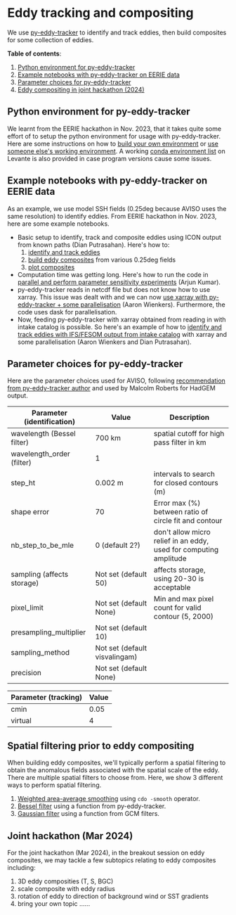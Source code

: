 # Eddy tracking and compositing

We use [py-eddy-tracker](https://py-eddy-tracker.readthedocs.io/en/stable/index.html) to identify and track eddies, then build composites for some collection of eddies. 

**Table of contents**:
1) [Python environment for py-eddy-tracker](#python-environment-for-py-eddy-tracker)
2) [Example notebooks with py-eddy-tracker on EERIE data](#example-notebooks-with-py-eddy-tracker-on-eerie-data)
3) [Parameter choices for py-eddy-tracker](#parameter-choices-for-py-eddy-tracker)
4) [Eddy compositing in joint hackathon (2024)](#joint-hackathon-mar-2024) 

## Python environment for py-eddy-tracker
We learnt from the EERIE hackathon in Nov. 2023, that it takes quite some effort of to setup the python environment for usage with py-eddy-tracker. Here are some instructions on how to [build your own environment](pyenv/README.md#build-your-own-python-environment) or [use someone else's working environment](pyenv/README.md#using-someone-elses-working-python-environment). A working [conda environment list](pyenv/eddyenv_dap_v1.txt) on Levante is also provided in case program versions cause some issues. 


## Example notebooks with py-eddy-tracker on EERIE data
As an example, we use model SSH fields (0.25deg because AVISO uses the same resolution) to identify eddies. From EERIE hackathon in Nov. 2023, here are some example notebooks. 
- Basic setup to identify, track and composite eddies using ICON output from known paths (Dian Putrasahan). Here's how to:
    1) [identify and track eddies](https://github.com/eerie-project/EERIE_hackathon_2023/blob/main/ICON/ICON-O/howto-IDtrackcompeddy-daily.ipynb) 
    2) [build eddy composites](https://github.com/eerie-project/EERIE_hackathon_2023/blob/main/ICON/ICON-O/howto-eddycompositeotherfields-daily.ipynb) from various 0.25deg fields
    3) [plot composites](https://github.com/eerie-project/EERIE_hackathon_2023/blob/main/ICON/ICON-O/howto-plot-eddycompositesalongtrack-dm.ipynb)
- Computation time was getting long. Here's how to run the code in [parallel and perform parameter sensitivity experiments](https://github.com/eerie-project/EERIE_hackathon_2023/tree/main/RESULTS/pyeddytracker_parallel_computing) (Arjun Kumar).
- py-eddy-tracker reads in netcdf file but does not know how to use xarray. This issue was dealt with and we can now [use xarray with py-eddy-tracker + some parallelisation](https://github.com/eerie-project/EERIE_hackathon_2023/tree/main/RESULTS/pyeddytracker_xarray_dask_parallel) (Aaron Wienkers). Furthermore, the code uses dask for parallelisation. 
- Now, feeding py-eddy-tracker with xarray obtained from reading in with intake catalog is possible. So here's an example of how to [identify and track eddies with IFS/FESOM output from intake catalog](IFS-FESOM/IDtrackeddy-daily-intake_IFSFESOM.ipynb) with xarray and some parallelisation (Aaron Wienkers and Dian Putrasahan). 

## Parameter choices for py-eddy-tracker
Here are the parameter choices used for AVISO, following [recommendation from py-eddy-tracker author](https://github.com/AntSimi/py-eddy-tracker/discussions/198) and used by Malcolm Roberts for HadGEM output. 

| Parameter (identification) | Value | Description |
| ------------------------------- | ------------ | --------------------------- |
| wavelength (Bessel filter) | 700 km | spatial cutoff for high pass filter in km |
| wavelength_order (filter) | 1 | |
| step_ht | 0.002 m | intervals to search for closed contours (m) |
| shape error | 70 | Error max (%) between ratio of circle fit and contour |
| nb_step_to_be_mle | 0 (default 2?) | don't allow micro relief in an eddy, used for computing amplitude | 
| sampling (affects storage) | Not set (default 50) | affects storage, using 20-30 is acceptable |
| pixel_limit | Not set (default None) | Min and max pixel count for valid contour (5, 2000)  |
| presampling_multiplier | Not set (default 10) | |
| sampling_method | Not set (default visvalingam) | |
| precision | Not set (default None) | |


| Parameter (tracking) | Value |
| ------------------------ | ------------ |
| cmin | 0.05 |
| virtual | 4 |

## Spatial filtering prior to eddy compositing
When building eddy composites, we'll typically perform a spatial filtering to obtain the anomalous fields associated with the spatial scale of the eddy. There are multiple spatial filters to choose from. Here, we show 3 different ways to perform spatial filtering. 
1. [Weighted area-average smoothing](https://gitlab.dkrz.de/m300466/mesoscale-air-sea-coupling/-/blob/main/Spatial_Filters/README.md#weighted-area-average-smoothing-using-cdo) using `cdo -smooth` operator. 
2. [Bessel filter](https://gitlab.dkrz.de/m300466/mesoscale-air-sea-coupling/-/blob/main/Spatial_Filters/README.md#bessel-filter) using a function from py-eddy-tracker. 
3. [Gaussian filter](https://gitlab.dkrz.de/m300466/mesoscale-air-sea-coupling/-/blob/main/Spatial_Filters/README.md#gaussian-filter) using a function from GCM filters.

## Joint hackathon (Mar 2024) 
For the joint hackathon (Mar 2024), in the breakout session on eddy composites, we may tackle a few subtopics relating to eddy composites including:
1) 3D eddy composities (T, S, BGC)
2) scale composite with eddy radius
3) rotation of eddy to direction of background wind or SST gradients
4) bring your own topic ......


